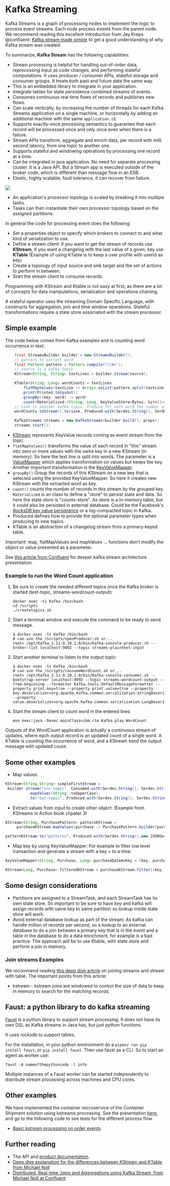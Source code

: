 # Kafka Streaming

Kafka Streams is a graph of processing nodes to implement the logic to process event streams. Each node process events from the parent node. We recommend reading this excellent introduction from Jay Kreps @confluent: [Kafka stream made simple](https://www.confluent.io/blog/introducing-kafka-streams-stream-processing-made-simple/) to get a good understanding of why Kafka stream was created.

To summarize, **Kafka Stream** has the following capabilities:

* Stream processing is helpful for handling out-of-order data, *reprocessing* input as code changes, and performing stateful computations. It uses producer / consumer APIs, stateful storage and consumer groups. It treats both past and future data the same way.
* This is an embedded library to integrate in your application.
* Integrate tables for state persistence combined streams of events.
* Consumes continuous real time flows of records and publishes new flows.
* Can scale vertically, by increasing the number of threads for each Kafka Streams application on a single machine, or horizontally by adding an additional machine with the same `application.id`.
* Supports exactly-once processing semantics to guarantee that each record will be processed once and only once even when there is a failure.
* Stream APIs transform, aggregate and enrich data, per record with milli second latency, from one topic to another one.
* Supports stateful and windowing operations by processing one record at a time.
* Can be integrated in java application. No need for separate processing cluster. It is a Java API. But a Stream app is executed outside of the broker code, which is different than message flow in an ESB.
* Elastic, highly scalable, fault tolerance, it can recover from failure.

![](images/kafka-stream-arch.png)

* An application's processor topology is scaled by breaking it into multiple tasks.
* Tasks can then instantiate their own processor topology based on the assigned partitions.

In general the code for processing event does the following:

* Set a properties object to specify which brokers to connect to and what kind of serialization to use.
* Define a stream client: if you want to get the stream of records use **KStream**, if you want a changelog with the last value of a given, key use **KTable** (Example of using KTable is to keep a user profile with userid as key).  
* Create a topology of input source and sink target and the set of actions to perform in between.
* Start the stream client to consume records.

Programming with KStream and Ktable is not easy at first, as there are a lot of concepts for data manipulations, serialization and operations chaining. 

A stateful operator uses the streaming Domain Specific Language, with constructs for aggregation, join and time window operations. Stateful transformations require a state store associated with the stream processor. 

## Simple example

The code below comes from Kafka examples and is counting word occurrence in text:

```java
    final StreamsBuilder builder = new StreamsBuilder();
    // pattern to extract word
    final Pattern pattern = Pattern.compile("\\W+");
    // source is a kafka topic
    KStream<String, String> textLines = builder.stream(source);

    KTable<String, Long> wordCounts = textLines
       .flatMapValues(textLine -> Arrays.asList(pattern.split(textLine.toLowerCase())))
       .print(Printed.toSysOut()
       .groupBy((key, word) -> word)
       .count(Materialized.<String, Long, KeyValueStore<Bytes, byte[]>>as("counts-store"));
    // sink is another kafka topic. Produce for each word the number of occurence in the given doc
    wordCounts.toStream().to(sink, Produced.with(Serdes.String(), Serdes.Long()));

    KafkaStreams streams = new KafkaStreams(builder.build(), props);
    streams.start();
```

* [KStream](https://Kafka.apache.org/24/javadoc/org/apache/Kafka/streams/kstream/KStream.html) represents KeyValue records coming as event stream from the topic.
* `flatMapValues()` transforms the value of each record in "this" stream into zero or more values with the same key in a new KStream (in memory). So here the text line is split into words. The parameter is a [ValueMapper](https://Kafka.apache.org/24/javadoc/org/apache/Kafka/streams/kstream/ValueMapper.html) which applies transformation on values but keeps the key. Another important transformation is the [KeyValueMapper](https://kafka.apache.org/24/javadoc/org/apache/kafka/streams/kstream/KeyValueMapper.html).
* `groupBy()` Group the records of this KStream on a new key that is selected using the provided KeyValueMapper. So here it creates new KStream with the extracted word as key.
* `count()` counts the number of records in this stream by the grouped key. `Materialized` is an class to define a "store" to persist state and data. So here the state store is "counts-store". As store is a in-memory table, but it could also be persisted in external database. Could be the Facebook's [RocksDB key value persistence](https://rocksdb.org/) or a log-compacted topic in Kafka.
* Produced defines how to provide the optional parameter types when producing to new topics.
* KTable is an abstraction of a changelog stream from a primary-keyed table.

Important: map, flatMapValues and mapValues ... functions don’t modify the object or value presented as a parameter.

See [this article from Confluent](https://docs.confluent.io/current/streams/architecture.html) for deeper kafka stream architecture presentation.

### Example to run the Word Count application

1. Be sure to create the needed different topics once the Kafka broker is started (test-topic, streams-wordcount-output):

    ```shell
    docker exec -ti Kafka /bin/bash
    cd /scripts
    ./createtopics.sh
    ```

1. Start a terminal window and execute the command to be ready to send message.

    ```shell
    $ docker exec -ti Kafka /bin/bash
    # can use the /scripts/openProducer.sh or...
    root> /opt/Kafka_2.11-0.10.1.0/bin/Kafka-console-producer.sh --broker-list localhost:9092 --topic streams-plaintext-input
    ```

1. Start another terminal to listen to the output topic:

    ```shell
    $ docker exec -ti Kafka /bin/bash
    # can use the /scripts/consumeWordCount.sh or...
    root> /opt/Kafka_2.11-0.10.1.0/bin/Kafka-console-consumer.sh --bootstrap-server localhost:9092 --topic streams-wordcount-output --from-beginning --formatter Kafka.tools.DefaultMessageFormatter --property print.key=true --property print.value=true --property key.deserializer=org.apache.Kafka.common.serialization.StringDeserializer --property value.deserializer=org.apache.Kafka.common.serialization.LongDeserializer
    ```

1. Start the stream client to count word in the entered lines

    ```shell
    mvn exec:java -Dexec.mainClass=ibm.cte.Kafka.play.WordCount
    ```

Outputs of the WordCount application is actually a continuous stream of updates, where each output record is an updated count of a single word. A KTable is counting the occurrence of word, and a KStream send the output message with updated count.

## Some other examples

* Map values:

```java
KStream<String,String> simpleFirstStream =
 builder.stream("src-topic", Consumed.with(Serdes.String(), Serdes.String()));
          .mapValues(String::toUpperCase);
          .to("out-topic", Produced.with(Serdes.String(), Serdes.String()));
```

* Extract values from input to create other object: (Example from KStreams in Action book chpater 3)

```java
KStream<String, PurchasePattern> patternKStream =
     purchaseKStream.mapValues(purchase -> PurchasePattern.builder(purchase).build());

patternKStream.to("patterns", Produced.with(Serdes.String(),new JSONSerde<Purchase>())));
```

* Map key by using KeyValueMapper: For example to filter low level transaction and generate a stream with a key = to a time:

```java
KeyValueMapper<String, Purchase, Long> purchaseDateAsKey = (key, purchase) -> purchase.getPurchaseDate().getTime();

KStream<Long, Purchase> filteredKStream = purchaseKStream.filter((key, purchase) -> purchase.getPrice() > 5.00).selectKey(purchaseDateAsKey);
```

## Some design considerations

* Partitions are assigned to a StreamTask, and each StreamTask has its own state store. So important to be sure to have key and kafka will assign records with same key to same partition so lookup inside state store will work.
* Avoid external database lookup as part of the stream: As kafka can handle million of records per second, so a lookup to an external database to do a join between a primary key that is in the event and a table in the database to do a data enrichment, for example is a bad practice. The approach will be to use Ktable, with state store and perform a join in memory.

### Join streams Examples

We recommend reading [this deep dive article](https://www.confluent.io/blog/crossing-streams-joins-apache-kafka/) on joining streams and stream with table. The important points from this article:

* kstream - kstream joins are windowed to control the size of data to keep in memory to search for the matching records.

## Faust: a python library to do kafka streaming

[Faust](https://faust.readthedocs.io/en/latest/index.html) is a python library to support stream processing. It does not have its own DSL as Kafka streams in Java has, but just python functions.

It uses rocksdb to support tables.

For the installation, in your python environment do a `pipenv run pip install faust`, or `pip install faust`. Then use faust as a CLI. So to start an agent as worker use:

```shell
faust -A nameofthepythoncode -l info
```

Multiple instances of a Faust worker can be started independently to distribute stream processing across machines and CPU cores.

## Other examples

We have implemented the container microservice of the Container Shipment solution using kstreams processing. See the presentation [here](https://ibm-cloud-architecture.github.io/refarch-kc-container-ms/kstreams), and go to the following code to see tests for the different process flow.

* [Basic kstream processing on order events](https://github.com/ibm-cloud-architecture/refarch-kc-container-ms/blob/master/kstreams/src/test/java/ut/TestOrderCreation.java)

## Further reading

* The API and [product documentation](https://kafka.apache.org/21/documentation/streams/developer-guide/).
* [Deep dive explanation for the differences between KStream and KTable from Michael Noll](https://www.michael-noll.com/blog/2018/04/05/of-stream-and-tables-in-kafka-and-stream-processing-part1/)
* [Distributed, Real-time Joins and Aggregations using Kafka Stream, from Michael Noll at Confluent](https://www.confluent.io/blog/distributed-real-time-joins-and-aggregations-on-user-activity-events-using-kafka-streams/)